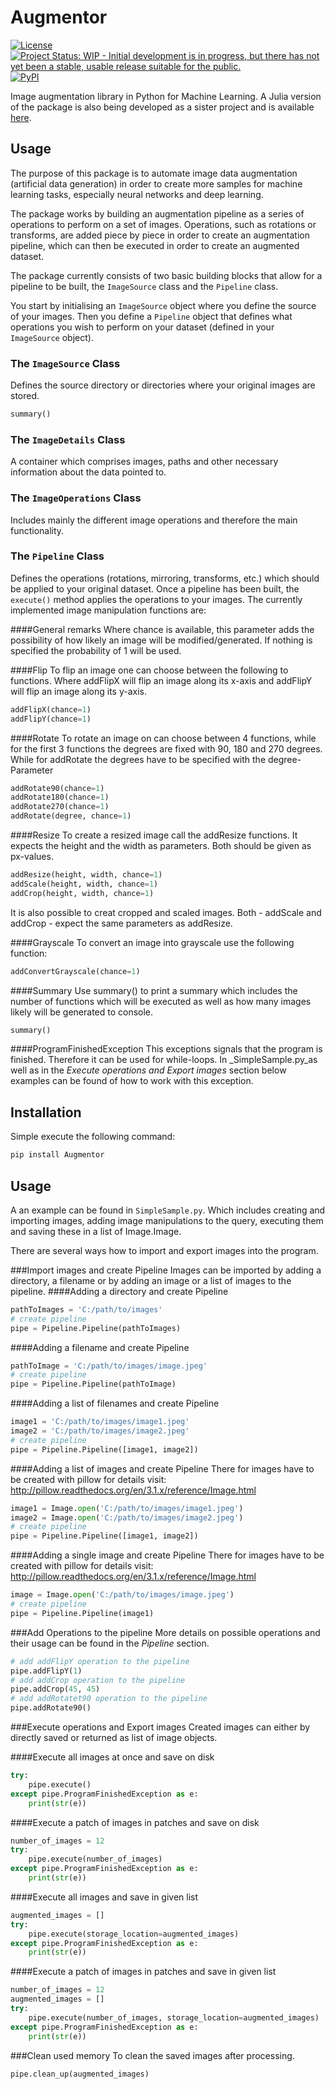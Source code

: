# Augmentor

[![License](http://img.shields.io/badge/license-MIT-brightgreen.svg?style=flat)](LICENSE.md) [![Project Status: WIP - Initial development is in progress, but there has not yet been a stable, usable release suitable for the public.](http://www.repostatus.org/badges/latest/wip.svg)](http://www.repostatus.org/#wip) [![PyPI](https://img.shields.io/badge/pypi-v0.1-blue.svg?maxAge=2592000)](https://pypi.python.org/pypi/Augmentor)

Image augmentation library in Python for Machine Learning. A Julia version of the package is also being developed as a sister project and is available [here](https://github.com/Evizero/Augmentor.jl).

## Usage
The purpose of this package is to automate image data augmentation (artificial data generation) in order to create more samples for machine learning tasks, especially neural networks and deep learning.

The package works by building an augmentation pipeline as a series of operations to perform on a set of images. Operations, such as rotations or transforms, are added piece by piece in order to create an augmentation pipeline, which can then be executed in order to create an augmented dataset.

The package currently consists of two basic building blocks that allow for a pipeline to be built, the `ImageSource` class and the `Pipeline` class.

You start by initialising an `ImageSource` object where you define the source of your images. Then you define a `Pipeline` object that defines what operations you wish to perform on your dataset (defined in your `ImageSource` object).

### The `ImageSource` Class
Defines the source directory or directories where your original images are stored.

```python
summary()
```

### The `ImageDetails` Class
A container which comprises images, paths and other necessary information about the data pointed to.

### The `ImageOperations` Class
Includes mainly the different image operations and therefore the main functionality.

### The `Pipeline` Class
Defines the operations (rotations, mirroring, transforms, etc.) which should be applied to your original dataset. Once a pipeline has been built, the `execute()` method applies the operations to your images.
The currently implemented image manipulation functions are:

####General remarks
Where chance is available, this parameter adds the possibility of how likely an image will be modified/generated. If nothing is specified the probability of 1 will be used.

####Flip
To flip an image one can choose between the following to functions.  Where addFlipX will flip an image along its x-axis and addFlipY will flip an image along its y-axis.
```python
addFlipX(chance=1)
addFlipY(chance=1)
```

####Rotate
To rotate an image on can choose between 4 functions, while for the first 3 functions the degrees are fixed with 90, 180 and 270 degrees. While for addRotate the degrees have to be specified with the degree-Parameter
```python
addRotate90(chance=1)
addRotate180(chance=1)
addRotate270(chance=1)
addRotate(degree, chance=1)
```

####Resize
To create a resized image call the addResize functions. It expects the height and the width as parameters. Both should be given as px-values.
```python
addResize(height, width, chance=1)
addScale(height, width, chance=1)
addCrop(height, width, chance=1)
```
It is also possible to creat cropped and scaled images. Both - addScale and addCrop - expect the same parameters as addResize.

####Grayscale
To convert an image into grayscale use the following function:
```python
addConvertGrayscale(chance=1)
```

####Summary
Use summary() to print a summary which includes the number of functions which will be executed as well as how many images likely will be generated to console.
```python
summary()
```

####ProgramFinishedException
This exceptions signals that the program is finished. Therefore it can be used for while-loops. In _SimpleSample.py_as well as in the _Execute operations and Export images_ section below  examples can be found of how to work with this exception.

## Installation
Simple execute the following command:
```python
pip install Augmentor
```

## Usage
A an example can be found in ```SimpleSample.py```. Which includes creating and importing images, adding image manipulations to the query, executing them and saving these in a list of Image.Image.

There are several ways how to import and export images into the program.

###Import images and create Pipeline
Images can be imported by adding a directory, a filename or by adding an image or a list of images to the pipeline.
####Adding a directory and create Pipeline
```python
pathToImages = 'C:/path/to/images'
# create pipeline
pipe = Pipeline.Pipeline(pathToImages)
```
####Adding a filename and create Pipeline
```python
pathToImage = 'C:/path/to/images/image.jpeg'
# create pipeline
pipe = Pipeline.Pipeline(pathToImage)
```
####Adding a list of filenames and create Pipeline
```python
image1 = 'C:/path/to/images/image1.jpeg'
image2 = 'C:/path/to/images/image2.jpeg'
# create pipeline
pipe = Pipeline.Pipeline([image1, image2])
```
####Adding a list of images and create Pipeline
There for images have to be created with pillow for details visit: http://pillow.readthedocs.org/en/3.1.x/reference/Image.html

```python
image1 = Image.open('C:/path/to/images/image1.jpeg')
image2 = Image.open('C:/path/to/images/image2.jpeg')
# create pipeline
pipe = Pipeline.Pipeline([image1, image2])
```

####Adding a single image and create Pipeline
There for images have to be created with pillow for details visit: http://pillow.readthedocs.org/en/3.1.x/reference/Image.html

```python
image = Image.open('C:/path/to/images/image.jpeg')
# create pipeline
pipe = Pipeline.Pipeline(image1)
```

###Add Operations to the pipeline
More details on possible operations and their usage can be found in the *Pipeline* section.
```python
# add addFlipY operation to the pipeline
pipe.addFlipY(1)
# add addCrop operation to the pipeline
pipe.addCrop(45, 45)
# add addRotatet90 operation to the pipeline
pipe.addRotate90()
```

###Execute operations and Export images
Created images can either by directly saved or returned as list of image objects.

####Execute all images at once and save on disk

```python
try:
    pipe.execute()
except pipe.ProgramFinishedException as e:
    print(str(e))
```
####Execute a patch of images in patches and save on disk

```python
number_of_images = 12
try:
    pipe.execute(number_of_images)
except pipe.ProgramFinishedException as e:
    print(str(e))
```

####Execute all images and save in given list
```python
augmented_images = []
try:
    pipe.execute(storage_location=augmented_images)
except pipe.ProgramFinishedException as e:
    print(str(e))
```

####Execute a patch of images in patches and save in given list
```python
number_of_images = 12
augmented_images = []
try:
    pipe.execute(number_of_images, storage_location=augmented_images)
except pipe.ProgramFinishedException as e:
    print(str(e))
```

###Clean used memory
To clean the saved images after processing.
```python
pipe.clean_up(augmented_images)
```
